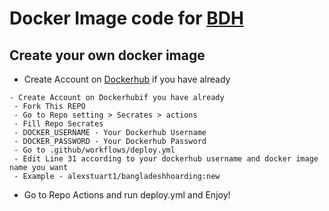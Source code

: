# Docker Image code for [BDH](https://t.me/bangladeshhoarding)
## Create your own docker image

- Create Account on [Dockerhub](https://hub.docker.com/) if you have already
```
- Create Account on Dockerhubif you have already
 - Fork This REPO
 - Go to Repo setting > Secrates > actions
 - Fill Repo Secrates
 - DOCKER_USERNAME - Your Dockerhub Username
 - DOCKER_PASSWORD - Your Dockerhub Password
 - Go to .github/workflows/deploy.yml
 - Edit Line 31 according to your dockerhub username and docker image name you want
 - Example - alexstuart1/bangladeshhoarding:new
```
- Go to Repo Actions and run deploy.yml  and Enjoy!
